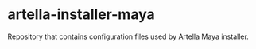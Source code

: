 # artella-installer-maya

Repository that contains configuration files used by Artella Maya installer.
